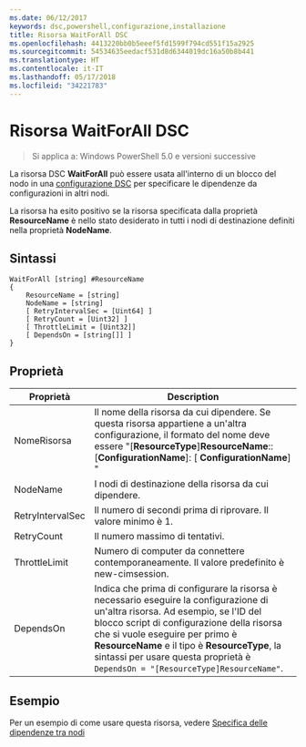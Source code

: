 ```yaml
---
ms.date: 06/12/2017
keywords: dsc,powershell,configurazione,installazione
title: Risorsa WaitForAll DSC
ms.openlocfilehash: 4413220bb0b5eeef5fd1599f794cd551f15a2925
ms.sourcegitcommit: 54534635eedacf531d8d6344019dc16a50b8b441
ms.translationtype: HT
ms.contentlocale: it-IT
ms.lasthandoff: 05/17/2018
ms.locfileid: "34221783"
---
```

# <a name="dsc-waitforall-resource"></a>Risorsa WaitForAll DSC

> Si applica a: Windows PowerShell 5.0 e versioni successive

La risorsa DSC **WaitForAll** può essere usata all'interno di un blocco del nodo in una [configurazione DSC](configurations.md) per specificare le dipendenze da configurazioni in altri nodi.

La risorsa ha esito positivo se la risorsa specificata dalla proprietà **ResourceName** è nello stato desiderato in tutti i nodi di destinazione definiti nella proprietà **NodeName**.


## <a name="syntax"></a>Sintassi

```
WaitForAll [string] #ResourceName
{
    ResourceName = [string]
    NodeName = [string]
    [ RetryIntervalSec = [Uint64] ]
    [ RetryCount = [Uint32] ]
    [ ThrottleLimit = [Uint32]]
    [ DependsOn = [string[]] ]
}
```

## <a name="properties"></a>Proprietà

|  Proprietà  |  Description   |
|---|---|
| NomeRisorsa| Il nome della risorsa da cui dipendere. Se questa risorsa appartiene a un'altra configurazione, il formato del nome deve essere "[__ResourceType__]__ResourceName__:: [__ConfigurationName__]: [ __ConfigurationName__] "|
| NodeName| I nodi di destinazione della risorsa da cui dipendere.|
| RetryIntervalSec| Il numero di secondi prima di riprovare. Il valore minimo è 1.|
| RetryCount| Il numero massimo di tentativi.|
| ThrottleLimit| Numero di computer da connettere contemporaneamente. Il valore predefinito è new-cimsession.|
| DependsOn | Indica che prima di configurare la risorsa è necessario eseguire la configurazione di un'altra risorsa. Ad esempio, se l'ID del blocco script di configurazione della risorsa che si vuole eseguire per primo è __ResourceName__ e il tipo è __ResourceType__, la sintassi per usare questa proprietà è `DependsOn = "[ResourceType]ResourceName"`.|


## <a name="example"></a>Esempio

Per un esempio di come usare questa risorsa, vedere [Specifica delle dipendenze tra nodi](crossNodeDependencies.md)